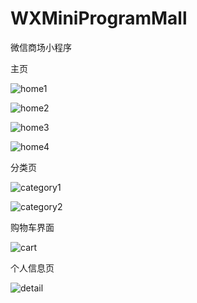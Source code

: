 # WXMiniProgramMall
微信商场小程序

主页

![home1](E:\WXMiniProgram\WXMiniProgramMall\home1.png)

![home2](E:\WXMiniProgram\WXMiniProgramMall\home2.png)

![home3](E:\WXMiniProgram\WXMiniProgramMall\home3.png)

![home4](E:\WXMiniProgram\WXMiniProgramMall\home4.png)

分类页

![category1](E:\WXMiniProgram\WXMiniProgramMall\category1.png)

![category2](E:\WXMiniProgram\WXMiniProgramMall\category2.png)

购物车界面

![cart](E:\WXMiniProgram\WXMiniProgramMall\cart.png)

个人信息页

![detail](E:\WXMiniProgram\WXMiniProgramMall\detail.png)



